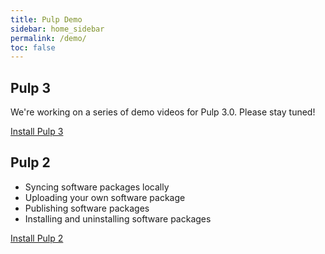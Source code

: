 ```yaml
---
title: Pulp Demo
sidebar: home_sidebar
permalink: /demo/
toc: false
---
```


## Pulp 3

We're working on a series of demo videos for Pulp 3.0. Please stay tuned!

<a href="https://docs.pulpproject.org/installation/index.html" class="btn btn-primary">Install
Pulp 3</a>


## Pulp 2

* Syncing software packages locally
* Uploading your own software package
* Publishing software packages
* Installing and uninstalling software packages

<script type="text/javascript" src="https://asciinema.org/a/48474.js" id="asciicast-48474" async></script>

<a href="https://docs.pulpproject.org/en/2.21/user-guide/installation/index.html" class="btn
btn-primary">Install Pulp 2</a>
